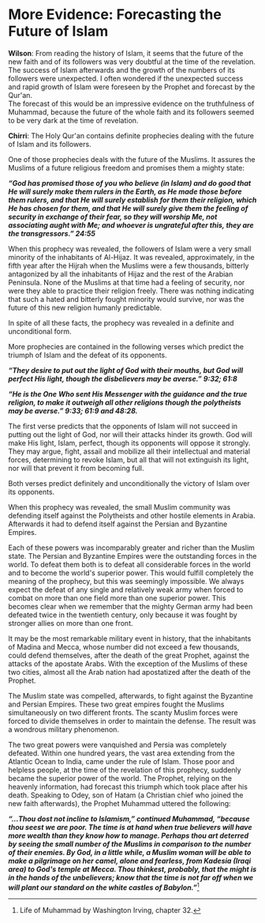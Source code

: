 More Evidence: Forecasting the Future of Islam
==============================================

**Wilson**: From reading the history of Islam, it seems that the future
of the new faith and of its followers was very doubtful at the time of
the revelation. The success of Islam afterwards and the growth of the
numbers of its followers were unexpected. I often wondered if the
unexpected success and rapid growth of Islam were foreseen by the
Prophet and forecast by the Qur'an.  
 The forecast of this would be an impressive evidence on the
truthfulness of Muhammad, because the future of the whole faith and its
followers seemed to be very dark at the time of revelation.

**Chirri**: The Holy Qur'an contains definite prophecies dealing with
the future of Islam and its followers.

One of those prophecies deals with the future of the Muslims. It assures
the Muslims of a future religious freedom and promises them a mighty
state:

***“God has promised those of you who believe (in Islam) and do good
that He will surely make them rulers in the Earth, as He made those
before them rulers, and that He will surely establish for them their
religion, which He has chosen for them, and that He will surely give
them the feeling of security in exchange of their fear, so they will
worship Me, not associating aught with Me; and whoever is ungrateful
after this, they are the transgressors.” 24:55***

When this prophecy was revealed, the followers of Islam were a very
small minority of the inhabitants of Al-Hijaz. It was revealed,
approximately, in the fifth year after the Hijrah when the Muslims were
a few thousands, bitterly antagonized by all the inhabitants of Hijaz
and the rest of the Arabian Peninsula. None of the Muslims at that time
had a feeling of security, nor were they able to practice their religion
freely. There was nothing indicating that such a hated and bitterly
fought minority would survive, nor was the future of this new religion
humanly predictable.

In spite of all these facts, the prophecy was revealed in a definite and
unconditional form.

More prophecies are contained in the following verses which predict the
triumph of Islam and the defeat of its opponents.

***“They desire to put out the light of God with their mouths, but God
will perfect His light, though the disbelievers may be averse.” 9:32;
61:8***

***“He is the One Who sent His Messenger with the guidance and the true
religion, to make it outweigh all other religions though the polytheists
may be averse.” 9:33; 61:9 and 48:28.***

The first verse predicts that the opponents of Islam will not succeed in
putting out the light of God, nor will their attacks hinder its growth.
God will make His light, Islam, perfect, though its opponents will
oppose it strongly. They may argue, fight, assail and mobilize all their
intellectual and material forces, determining to revoke Islam, but all
that will not extinguish its light, nor will that prevent it from
becoming full.

Both verses predict definitely and unconditionally the victory of Islam
over its opponents.

When this prophecy was revealed, the small Muslim community was
defending itself against the Polytheists and other hostile elements in
Arabia. Afterwards it had to defend itself against the Persian and
Byzantine Empires.

Each of these powers was incomparably greater and richer than the Muslim
state. The Persian and Byzantine Empires were the outstanding forces in
the world. To defeat them both is to defeat all considerable forces in
the world and to become the world's superior power. This would fulfill
completely the meaning of the prophecy, but this was seemingly
impossible. We always expect the defeat of any single and relatively
weak army when forced to combat on more than one field more than one
superior power. This becomes clear when we remember that the mighty
German army had been defeated twice in the twentieth century, only
because it was fought by stronger allies on more than one front.

It may be the most remarkable military event in history, that the
inhabitants of Madina and Mecca, whose number did not exceed a few
thousands, could defend themselves, after the death of the great
Prophet, against the attacks of the apostate Arabs. With the exception
of the Muslims of these two cities, almost all the Arab nation had
apostatized after the death of the Prophet.

The Muslim state was compelled, afterwards, to fight against the
Byzantine and Persian Empires. These two great empires fought the
Muslims simultaneously on two different fronts. The scanty Muslim forces
were forced to divide themselves in order to maintain the defense. The
result was a wondrous military phenomenon.

The two great powers were vanquished and Persia was completely defeated.
Within one hundred years, the vast area extending from the Atlantic
Ocean to India, came under the rule of Islam. Those poor and helpless
people, at the time of the revelation of this prophecy, suddenly became
the superior power of the world. The Prophet, relying on the heavenly
information, had forecast this triumph which took place after his death.
Speaking to Odey, son of Hatam (a Christian chief who joined the new
faith afterwards), the Prophet Muhammad uttered the following:

***“…Thou dost not incline to Islamism,” continued Muhammad, “because
thou seest we are poor. The time is at hand when true believers will
have more wealth than they know how to manage. Perhaps thou art deterred
by seeing the small number of the Muslims in comparison to the number of
their enemies. By God, in a little while, a Muslim woman will be able to
make a pilgrimage on her camel, alone and fearless, from Kadesia (Iraqi
area) to God's temple at Mecca. Thou thinkest, probably, that the might
is in the hands of the unbelievers; know that the time is not far off
when we will plant our standard on the white castles of Babylon.”***[^1]

[^1]: Life of Muhammad by Washington Irving, chapter 32.



